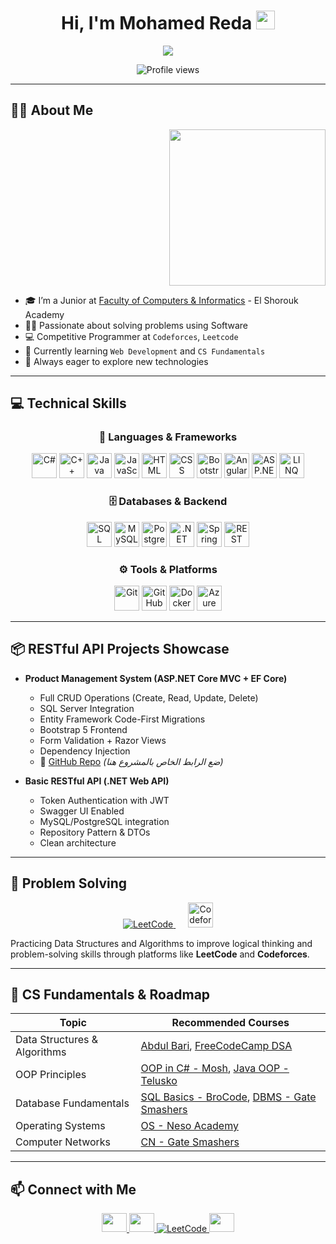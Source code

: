<h1 align="center">Hi, I'm Mohamed Reda <img src="https://media.giphy.com/media/hvRJCLFzcasrR4ia7z/giphy.gif" width="30"></h1>

<p align="center">
  <a href="https://github.com/DenverCoder1/readme-typing-svg">
    <img src="https://readme-typing-svg.herokuapp.com?font=Time+New+Roman&color=%23C8BE25&size=25&center=true&vCenter=true&width=600&height=100&lines=Software+Engineer;Backend+Developer;CS+Student;Competitive+Programmer;Always+Learning+New+Things">
  </a>
</p>

<p align="center">
  <img src="https://komarev.com/ghpvc/?username=m7mdraafat&label=Profile%20views&color=0047AB&style=plastic" alt="Profile views"/>
</p>

---

## 🧑‍💻 About Me

<p align="right">
  <img src="https://github.com/7oSkaaa/7oSkaaa/blob/main/Images/Right_Side.gif?raw=true" width="250"/>
</p>

- 🎓 I’m a Junior at [Faculty of Computers & Informatics](https://sha.edu.eg/) - El Shorouk Academy  
- 👨‍💻 Passionate about solving problems using Software  
- 💻 Competitive Programmer at `Codeforces`, `Leetcode`  
- 🌱 Currently learning `Web Development` and `CS Fundamentals`  
- 🚀 Always eager to explore new technologies  

---

## 💻 Technical Skills

<div align="center">

### 🧠 Languages & Frameworks
<p>
  <img src="https://cdn.jsdelivr.net/gh/devicons/devicon/icons/csharp/csharp-original.svg" width="40" title="C#"/>
  <img src="https://cdn.jsdelivr.net/gh/devicons/devicon/icons/cplusplus/cplusplus-original.svg" width="40" title="C++"/>
  <img src="https://cdn.jsdelivr.net/gh/devicons/devicon/icons/java/java-original.svg" width="40" title="Java"/>
  <img src="https://cdn.jsdelivr.net/gh/devicons/devicon/icons/javascript/javascript-original.svg" width="40" title="JavaScript"/>
  <img src="https://cdn.jsdelivr.net/gh/devicons/devicon/icons/html5/html5-original.svg" width="40" title="HTML"/>
  <img src="https://cdn.jsdelivr.net/gh/devicons/devicon/icons/css3/css3-original.svg" width="40" title="CSS"/>
  <img src="https://cdn.jsdelivr.net/gh/devicons/devicon/icons/bootstrap/bootstrap-plain.svg" width="40" title="Bootstrap"/>
  <img src="https://cdn.jsdelivr.net/gh/devicons/devicon/icons/angularjs/angularjs-original.svg" width="40" title="Angular"/>
  <img src="https://upload.wikimedia.org/wikipedia/commons/5/5f/ASP.NET_logo_and_wordmark.svg" width="40" title="ASP.NET MVC"/>
  <img src="https://upload.wikimedia.org/wikipedia/commons/4/4f/Icon_dotnet.svg" width="40" title="LINQ"/>
</p>

### 🗄️ Databases & Backend
<p>
  <img src="https://cdn.jsdelivr.net/gh/devicons/devicon/icons/microsoftsqlserver/microsoftsqlserver-plain.svg" width="40" title="SQL Server"/>
  <img src="https://cdn.jsdelivr.net/gh/devicons/devicon/icons/mysql/mysql-original.svg" width="40" title="MySQL"/>
  <img src="https://cdn.jsdelivr.net/gh/devicons/devicon/icons/postgresql/postgresql-original.svg" width="40" title="PostgreSQL"/>
  <img src="https://cdn.jsdelivr.net/gh/devicons/devicon/icons/dot-net/dot-net-original.svg" width="40" title=".NET Core"/>
  <img src="https://www.vectorlogo.zone/logos/springio/springio-icon.svg" width="40" title="Spring Boot"/>
  <img src="https://www.vectorlogo.zone/logos/json/json-icon.svg" alt="REST API" width="40" title="RESTful API"/>
</p>

### ⚙️ Tools & Platforms
<p>
  <img src="https://cdn.jsdelivr.net/gh/devicons/devicon/icons/git/git-original.svg" width="40" title="Git"/>
  <img src="https://cdn.jsdelivr.net/gh/devicons/devicon/icons/github/github-original.svg" width="40" title="GitHub"/>
  <img src="https://cdn.jsdelivr.net/gh/devicons/devicon/icons/docker/docker-original.svg" width="40" title="Docker"/>
  <img src="https://cdn.jsdelivr.net/gh/devicons/devicon/icons/azure/azure-original.svg" width="40" title="Azure"/>
</p>

</div>

---

## 📦 RESTful API Projects Showcase

- **Product Management System (ASP.NET Core MVC + EF Core)**
  - Full CRUD Operations (Create, Read, Update, Delete)
  - SQL Server Integration
  - Entity Framework Code-First Migrations
  - Bootstrap 5 Frontend
  - Form Validation + Razor Views
  - Dependency Injection  
  - 🔗 [GitHub Repo](#) *(ضع الرابط الخاص بالمشروع هنا)*

- **Basic RESTful API (.NET Web API)**
  - Token Authentication with JWT
  - Swagger UI Enabled
  - MySQL/PostgreSQL integration
  - Repository Pattern & DTOs
  - Clean architecture

---

## 🧠 Problem Solving

<p align="center">
  <a href="https://leetcode.com/MohamedReda3456/" target="_blank">
    <img src="https://img.icons8.com/external-tal-revivo-shadow-tal-revivo/48/000000/external-level-up-your-coding-skills-and-quickly-land-a-job-logo-shadow-tal-revivo.png" alt="LeetCode" title="LeetCode Profile"/>
  </a>
  &nbsp;&nbsp;&nbsp;&nbsp;
  <a href="https://codeforces.com/profile/mohamedredaodah89" target="_blank">
    <img src="https://raw.githubusercontent.com/rahuldkjain/github-profile-readme-generator/master/src/images/icons/Social/codeforces.svg" height="40" title="Codeforces Profile"/>
  </a>
</p>

Practicing Data Structures and Algorithms to improve logical thinking and problem-solving skills through platforms like **LeetCode** and **Codeforces**.

---

## 📘 CS Fundamentals & Roadmap

| Topic                     | Recommended Courses |
|--------------------------|---------------------|
| Data Structures & Algorithms | [Abdul Bari](https://www.youtube.com/playlist?list=PLfqMhTWNBTe0b2nM6JHVCnAkhQRGiZMSJ), [FreeCodeCamp DSA](https://www.youtube.com/watch?v=8hly31xKli0) |
| OOP Principles            | [OOP in C# - Mosh](https://www.youtube.com/watch?v=pTB0EiLXUC8), [Java OOP - Telusko](https://www.youtube.com/watch?v=9V6p9sS9WbI) |
| Database Fundamentals     | [SQL Basics - BroCode](https://www.youtube.com/watch?v=HXV3zeQKqGY), [DBMS - Gate Smashers](https://www.youtube.com/playlist?list=PLBlnK6fEyqRiw-GZRqfnlVIBz9dxrqHJS) |
| Operating Systems         | [OS - Neso Academy](https://www.youtube.com/playlist?list=PLBlnK6fEyqRhvV3TGRM7B1ryen0z1L3iR) |
| Computer Networks         | [CN - Gate Smashers](https://www.youtube.com/playlist?list=PLBlnK6fEyqRgLLlzdgiTUkGC8hVvZfpit) |

---

## 📫 Connect with Me

<p align="center">
  <a href="https://www.linkedin.com/in/mohamed-reda-801b2a297/" target="_blank">
    <img src="https://raw.githubusercontent.com/rahuldkjain/github-profile-readme-generator/master/src/images/icons/Social/linked-in-alt.svg" height="30" width="40" />
  </a>
  <a href="https://codeforces.com/profile/mohamedredaodah89" target="_blank">
    <img src="https://raw.githubusercontent.com/rahuldkjain/github-profile-readme-generator/master/src/images/icons/Social/codeforces.svg" height="30" width="40" />
  </a>
  <a href="https://leetcode.com/MohamedReda3456/" target="_blank">
    <img src="https://img.icons8.com/external-tal-revivo-shadow-tal-revivo/40/000000/external-level-up-your-coding-skills-and-quickly-land-a-job-logo-shadow-tal-revivo.png" alt="LeetCode"/>
  </a>
  <a href="mailto:mohamedreda.engineer0@gmail.com" target="_blank">
    <img src="https://img.icons8.com/fluency/48/gmail.png" height="30" width="40"/>
  </a>
</p>

